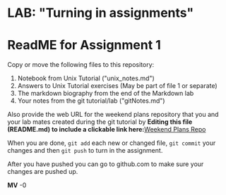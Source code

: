 # LAB: "Turning in assignments" 

# ReadME for Assignment 1

Copy or move the following files to this repository:

1. Notebook from Unix Tutorial ("unix_notes.md")
2. Answers to Unix Tutorial exercises (May be part of file 1 or separate)
3. The markdown biography from the end of the Markdown lab
4. Your notes from the git tutorial/lab ("gitNotes.md")

Also provide the web URL for the weekend plans repository that you and your lab mates created during the git tutorial by
__Editing this file (README.md) to include a clickable link here:__[Weekend Plans Repo](https://github.com/TriX0625/BIS180LHW1)

When you are done, `git add` each new or changed file, `git commit` your changes and then `git push` to turn in the assignment.

After you have pushed you can go to github.com to make sure your changes are pushed up.

**MV** -0

